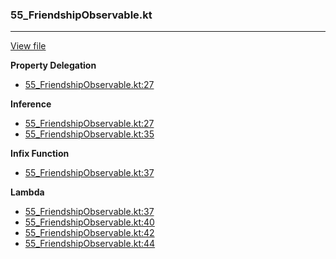 ### 55_FriendshipObservable.kt
---
[View file](../../recall_analyzed/55_FriendshipObservable.kt)

**Property Delegation**

 - [55_FriendshipObservable.kt:27](../../recall_analyzed/55_FriendshipObservable.kt#L27)

**Inference**

 - [55_FriendshipObservable.kt:27](../../recall_analyzed/55_FriendshipObservable.kt#L27)
 - [55_FriendshipObservable.kt:35](../../recall_analyzed/55_FriendshipObservable.kt#L35)

**Infix Function**

 - [55_FriendshipObservable.kt:37](../../recall_analyzed/55_FriendshipObservable.kt#L37)

**Lambda**

 - [55_FriendshipObservable.kt:37](../../recall_analyzed/55_FriendshipObservable.kt#L37)
 - [55_FriendshipObservable.kt:40](../../recall_analyzed/55_FriendshipObservable.kt#L40)
 - [55_FriendshipObservable.kt:42](../../recall_analyzed/55_FriendshipObservable.kt#L42)
 - [55_FriendshipObservable.kt:44](../../recall_analyzed/55_FriendshipObservable.kt#L44)

